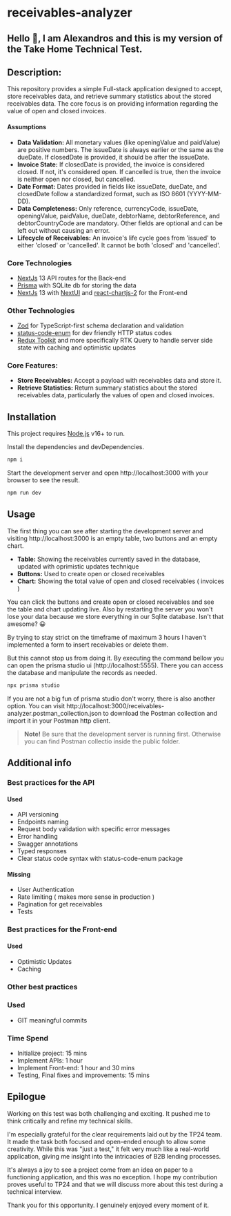 # receivables-analyzer

## Hello 👋, I am Alexandros and this is my version of the Take Home Technical Test.

## Description:
This repository provides a simple Full-stack application designed to accept, store receivables data, and retrieve summary statistics about the stored receivables data. The core focus is on providing information regarding the value of open and closed invoices.

#### Assumptions
- **Data Validation:**
  All monetary values (like openingValue and paidValue) are positive numbers.
  The issueDate is always earlier or the same as the dueDate.
  If closedDate is provided, it should be after the issueDate.
- **Invoice State:**
  If closedDate is provided, the invoice is considered closed. If not, it's considered open.
  If cancelled is true, then the invoice is neither open nor closed, but cancelled.
- **Date Format:**
  Dates provided in fields like issueDate, dueDate, and closedDate follow a standardized format, such as ISO 8601 (YYYY-MM-DD).
- **Data Completeness:**
  Only reference, currencyCode, issueDate, openingValue, paidValue, dueDate, debtorName, debtorReference, and debtorCountryCode are mandatory. Other fields are optional and can be left out without causing an error.
- **Lifecycle of Receivables:**
  An invoice's life cycle goes from 'issued' to either 'closed' or 'cancelled'. It cannot be both 'closed' and 'cancelled'.

### Core Technologies
- [NextJs](https://nextjs.org/docs) 13 API routes for the Back-end
- [Prisma](https://www.prisma.io/docs/concepts/database-connectors/sqlite) with SQLite db for storing the data
- [NextJs](https://nextjs.org/docs) 13 with [NextUI](https://nextui.org/) and [react-chartjs-2](https://react-chartjs-2.js.org/) for the Front-end

### Other Technologies
- [Zod](https://zod.dev/?id=introduction) for TypeScript-first schema declaration and validation
- [status-code-enum](https://www.npmjs.com/package/status-code-enum) for dev friendly HTTP status codes
- [Redux Toolkit](https://redux-toolkit.js.org/tutorials/rtk-query) and more specifically RTK Query to handle server side state with caching and optimistic updates

### Core Features:
- **Store Receivables:** Accept a payload with receivables data and store it.
- **Retrieve Statistics:** Return summary statistics about the stored receivables data, particularly the values of open and closed invoices.

## Installation

This project requires [Node.js](https://nodejs.org/) v16+ to run.

Install the dependencies and devDependencies.
```sh
npm i
```

Start the development server and open http://localhost:3000 with your browser to see the result.
```sh
npm run dev
```

## Usage

The first thing you can see after starting the development server and visiting http://localhost:3000 is an empty table, two buttons and an empty chart.
- **Table:** Showing the receivables currently saved in the database, updated with oprimistic updates technique
- **Buttons:** Used to create open or closed receivables
- **Chart:** Showing the total value of open and closed receivables ( invoices )

You can click the buttons and create open or closed receivables and see the table and chart updating live. Also by restarting the server you won't lose your data because we store everything in our Sqlite database. Isn't that awesome? 😀

By trying to stay strict on the timeframe of maximum 3 hours I haven't implemented a form to insert receivables or delete them.

But this cannot stop us from doing it. By executing the command bellow you can open the prisma studio ui (http://localhost:5555). There you can access the database and manipulate the records as needed.

```sh
npx prisma studio
```

If you are not a big fun of prisma studio don't worry, there is also another option. You can visit http://localhost:3000/receivables-analyzer.postman_collection.json to download the Postman collection and import it in your Postman http client.

> **Note!** Be sure that the development server is running first. Otherwise you can find Postman collectio inside the public folder.

## Additional info
### Best practices for the API
#### Used
- API versioning
- Endpoints naming
- Request body validation with specific error messages
- Error handling
- Swagger annotations
- Typed responses
- Clear status code syntax with status-code-enum package

#### Missing
- User Authentication
- Rate limiting ( makes more sense in production )
- Pagination for get receivables
- Tests

### Best practices for the Front-end
#### Used
- Optimistic Updates
- Caching

### Other best practices
### Used
- GIT meaningful commits

### Time Spend
- Initialize project: 15 mins
- Implement APIs: 1 hour
- Implement Front-end: 1 hour and 30 mins
- Testing, Final fixes and improvements: 15 mins

## Epilogue
Working on this test was both challenging and exciting. It pushed me to think critically and refine my technical skills.

I'm especially grateful for the clear requirements laid out by the TP24 team. It made the task both focused and open-ended enough to allow some creativity. While this was "just a test," it felt very much like a real-world application, giving me insight into the intricacies of B2B lending processes.

It's always a joy to see a project come from an idea on paper to a functioning application, and this was no exception. I hope my contribution proves useful to TP24 and that we will discuss more about this test during a technical interview.

Thank you for this opportunity. I genuinely enjoyed every moment of it.
